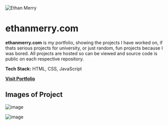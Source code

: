 ![Ethan Merry](https://github.com/user-attachments/assets/0a2cf949-6df4-4992-9c1b-d224f2cead86)

# ethanmerry.com
**ethanmerry.com** is my portfolio, showing the projects I have worked on, if thats serious projects for university, or just random, fun projects because I was bored. All projects are hosted so can be viewed and source code is public on each respective repository.

**Tech Stack:** HTML, CSS, JavaScript

[**Visit Portfolio**](https://ethanmerry.com/)

## Images of Project
![image](https://github.com/user-attachments/assets/e0e5afdb-45a9-4363-8636-520cf5a94a6f)

![image](https://github.com/user-attachments/assets/de65ac5d-c347-426b-9df5-6b97c5445ebd)
